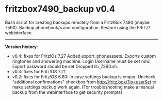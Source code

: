# fritzbox7490_backup v0.4

Bash script for creating backups remotely from a Fritz!Box 7490 (maybe 7590).
Backup phonebook/s and configuration.
Restore using the FRITZ! webinterface.

-------------------------------------------
**Version history**:
- v0.4: fixes for Fritz!Os 7.27
	Added export_phoneassets. Exports custom ringtones and answering machine.
	Login Username must be set now. Export password should be set 
	Dropped lib_7390.sh.
- v0.3: fixes for Fritz!OS 7.21 
- v0.2: fixes for Fritz!OS 6.80:
	In case settings backup is empty:
	Uncheck "additional confirmations" 
	checkbox from
	http://fritz.box/?lp=userSet
	to make settings backup work again.
(For troubleshooting make a manual backup from the webinterface to get security prompts)
